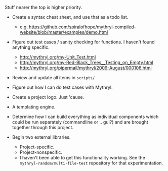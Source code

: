 Stuff nearer the top is higher priority.

  - Create a syntax cheat sheet, and use that as a todo list.
      - e.g. https://github.com/spiralofhope/mythryl-compiled-website/blob/master/examples/demo.html

  - Figure out test cases / sanity checking for functions.  I haven't found anything specific.
      - http://mythryl.org/my-Unit_Test.html
      - http://mythryl.org/my-Red-Black_Trees__Testing_on_Empty.html
      - http://mythryl.org/pipermail/mythryl/2009-August/000106.html

  - Review and update all items in `scripts/`

  - Figure out how I can do test cases with Mythryl.

  - Create a project logo.  Just 'cause.

  - A templating engine.

  - Determine how I can build everything as individual components which could be run separately (commandline or .. gui?) and are brought together through this project.

  - Begin two external libraries.
      - Project-specific.
      - Project-nonspecific.
      - I haven't been able to get this functionality working.  See the `mythryl-random/multi-file-test` repository for that experimentation.

